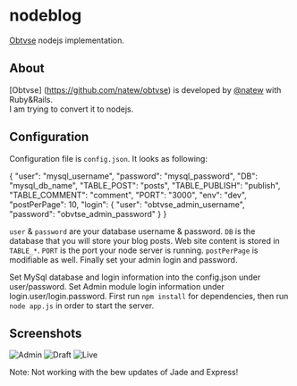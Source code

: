 nodeblog
========
[Obtvse](http://github.com/NateW/obtvse) nodejs implementation. 

## About
[Obtvse] (https://github.com/natew/obtvse) is developed by [@natew](https://github.com/natew) with Ruby&Rails.  
I am trying to convert it to nodejs.

## Configuration
Configuration file is `config.json`. It looks as following:

  {
      "user": "mysql_username",
      "password": "mysql_password",
      "DB": "mysql_db_name", 
      "TABLE_POST": "posts",
      "TABLE_PUBLISH": "publish",
      "TABLE_COMMENT": "comment",
      "PORT": "3000",
      "env": "dev",
      "postPerPage": 10,
      "login": {
          "user": "obtvse_admin_username",
          "password": "obvtse_admin_password"
      }
  }

`user` & `password` are your database username & password. `DB` is the database that you will store your blog posts. Web site content
is stored in `TABLE_*`. `PORT` is the port your node server is running. `postPerPage` is modifiable as well. Finally set your admin login and password.

Set MySql database and login information into the config.json under user/password.
Set Admin module login information under login.user/login.password. 
First run `npm install` for dependencies, then run `node app.js` in order to start the server.

## Screenshots
![Admin](http://i.imgur.com/hfnm9.png)
![Draft](http://i.imgur.com/x4lXL.png)
![Live](http://i.imgur.com/wbVJN.png)

Note: Not working with the bew updates of Jade and Express!